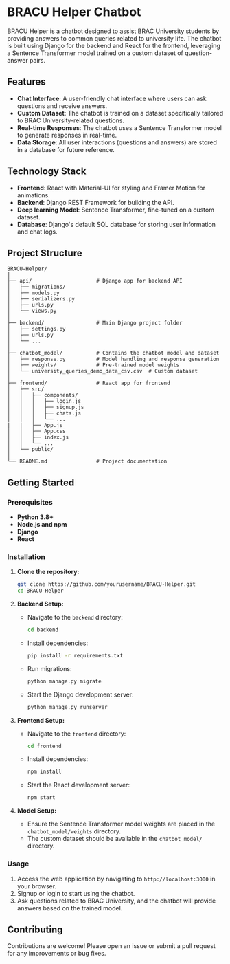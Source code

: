 # BRACU Helper Chatbot

BRACU Helper is a chatbot designed to assist BRAC University students by providing answers to common queries related to university life. The chatbot is built using Django for the backend and React for the frontend, leveraging a Sentence Transformer model trained on a custom dataset of question-answer pairs.

## Features

- **Chat Interface**: A user-friendly chat interface where users can ask questions and receive answers.
- **Custom Dataset**: The chatbot is trained on a dataset specifically tailored to BRAC University-related questions.
- **Real-time Responses**: The chatbot uses a Sentence Transformer model to generate responses in real-time.
- **Data Storage**: All user interactions (questions and answers) are stored in a database for future reference.

## Technology Stack

- **Frontend**: React with Material-UI for styling and Framer Motion for animations.
- **Backend**: Django REST Framework for building the API.
- **Deep learning Model**: Sentence Transformer, fine-tuned on a custom dataset.
- **Database**: Django's default SQL database for storing user information and chat logs.

## Project Structure

```
BRACU-Helper/
│
├── api/                     # Django app for backend API
│   ├── migrations/
│   ├── models.py
│   ├── serializers.py
│   ├── urls.py
│   └── views.py
│
├── backend/                 # Main Django project folder
│   ├── settings.py
│   ├── urls.py
│   └── ...
│
├── chatbot_model/           # Contains the chatbot model and dataset
│   ├── response.py          # Model handling and response generation
│   ├── weights/             # Pre-trained model weights
│   └── university_queries_demo_data_csv.csv  # Custom dataset
│
├── frontend/                # React app for frontend
│   ├── src/
│   │   ├── components/
│   │   │   ├── login.js
│   │   │   ├── signup.js
│   │   │   ├── chats.js
│   │   │   └── ...
|   |   ├── App.js
│   │   ├── App.css
│   │   ├── index.js
│   │   └── ...
│   └── public/
│
└── README.md                # Project documentation
```

## Getting Started

### Prerequisites

- **Python 3.8+**
- **Node.js and npm**
- **Django**
- **React**

### Installation

1. **Clone the repository:**
   ```bash
   git clone https://github.com/yourusername/BRACU-Helper.git
   cd BRACU-Helper
   ```

2. **Backend Setup:**
   - Navigate to the `backend` directory:
     ```bash
     cd backend
     ```
   - Install dependencies:
     ```bash
     pip install -r requirements.txt
     ```
   - Run migrations:
     ```bash
     python manage.py migrate
     ```
   - Start the Django development server:
     ```bash
     python manage.py runserver
     ```

3. **Frontend Setup:**
   - Navigate to the `frontend` directory:
     ```bash
     cd frontend
     ```
   - Install dependencies:
     ```bash
     npm install
     ```
   - Start the React development server:
     ```bash
     npm start
     ```

4. **Model Setup:**
   - Ensure the Sentence Transformer model weights are placed in the `chatbot_model/weights` directory.
   - The custom dataset should be available in the `chatbot_model/` directory.

### Usage

1. Access the web application by navigating to `http://localhost:3000` in your browser.
2. Signup or login to start using the chatbot.
3. Ask questions related to BRAC University, and the chatbot will provide answers based on the trained model.

## Contributing

Contributions are welcome! Please open an issue or submit a pull request for any improvements or bug fixes.

